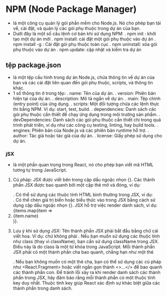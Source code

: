 # NPM (Node Package Manager)

- là một công cụ quản lý gói phần mềm cho Node.js. Nó cho phép bạn tải về, cài đặt, và quản lý các gói phụ thuộc trong dự án của bạn.
- Dưới đây là một số câu lệnh cơ bản khi sử dụng NPM:
  . npm init : khởi tạo một dự án mới
  . npm install: cài đặt một gói phụ thuộc vào dự án
  . npm install -g <package-name>: Cài đặt gói phụ thuộc toàn cục
  . npm uninstall: xóa gói phụ thuộc vào dự án
  . npm update: cập nhật và kiểm tra dự án

## tệp package.json

- là một tệp cấu hình trong dự án Node.js, chứa thông tin về dự án của bạn và các cài đặt liên quan đến gói phụ thuộc, scripts, và thông tin khác.
- 1 số thông tin ở trong tệp:
  . name: Tên của dự án.
  . version: Phiên bản hiện tại của dự án.
  . description: Mô tả ngắn về dự án.
  . main: Tệp chính (entry point) của ứng dụng.
  . scripts: Một đối tượng chứa các lệnh thực thi bằng NPM. Ví dụ: start, test, build.
  . dependencies: Danh sách các gói phụ thuộc cần thiết để chạy ứng dụng trong môi trường sản phẩm.
  . devDependencies: Danh sách các gói phụ thuộc cần thiết chỉ trong quá trình phát triển, ví dụ như các công cụ testing, linting, hay build tools.
  . engines: Phiên bản của Node.js và các phiên bản runtime hỗ trợ.
  . author: Tác giả hoặc tác giả của dự án.
  . license: Giấy phép sử dụng cho dự án.

### jSX

- là một phần quan trọng trong React, nó cho phép bạn viết mã HTML tương tự trong JavaScript.

1. Cú pháp:
   JSX được viết bên trong cặp dấu ngoặc nhọn {}.
   Các thành phần JSX được bao quanh bởi một cặp thẻ mở và đóng, ví dụ: <div></div>.
   Có thể sử dụng các thuộc tính HTML bình thường trong JSX, ví dụ: <div id="myId" className="myClass"></div>.
   Có thể chèn giá trị biến hoặc biểu thức vào trong JSX bằng cách sử dụng cặp dấu ngoặc nhọn {}.
   JSX hỗ trợ việc render danh sách, ví dụ: {items.map(item => <li key={item.id}>{item.name}</li>)}.

2. Lưu ý khi sử dụng JSX:
   Tên thành phần JSX phải bắt đầu bằng chữ cái viết hoa. Ví dụ: <MyComponent /> chứ không phải <myComponent />.
   Nếu bạn muốn sử dụng các thuộc tính như class (thay vì className), bạn cần sử dụng className trong JSX. Điều này là do class là một từ khóa trong JavaScript.
   Mỗi thành phần JSX phải có một thành phần cha bao quanh, chẳng hạn như một thẻ <div>. Nếu bạn không muốn có một thẻ cha, bạn có thể sử dụng các cú pháp như <React.Fragment> hoặc viết ngắn gọn thành <>...</> để bao quanh các thành phần con.
   Để tránh lỗi xảy ra khi render danh sách các thành phần trong JSX, hãy đảm bảo rằng mỗi thành phần có một thuộc tính key duy nhất. Thuộc tính key giúp React xác định sự khác biệt giữa các thành phần trong danh sách.
